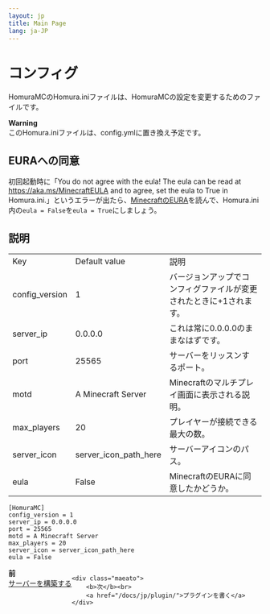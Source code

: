 ```yaml
---
layout: jp
title: Main Page
lang: ja-JP
---
```

# コンフィグ
HomuraMCのHomura.iniファイルは、HomuraMCの設定を変更するためのファイルです。
<div class="alert alert-warning" role="alert">
	<b>Warning</b><br>
	このHomura.iniファイルは、config.ymlに置き換え予定です。
</div>

## EURAへの同意
初回起動時に「You do not agree with the eula! The eula can be read at https://aka.ms/MinecraftEULA and to agree, set the eula to True in Homura.ini.」というエラーが出たら、[MinecraftのEURA](https://aka.ms/MinecraftEULA)を読んで、Homura.ini内の```eula = False```を```eula = True```にしましょう。

## 説明
<table class="table table-striped">
	<tr>
		<td>Key</td>
		<td>Default value</td>
		<td>説明</td>
	</tr>
	<tr>
		<td>config_version</td>
		<td>1</td>
		<td>バージョンアップでコンフィグファイルが変更されたときに+1されます。</td>
	</tr>
	<tr>
		<td>server_ip</td>
		<td>0.0.0.0</td>
		<td>これは常に0.0.0.0のままなはずです。</td>
	</tr>
	<tr>
		<td>port</td>
		<td>25565</td>
		<td>サーバーをリッスンするポート。</td>
	</tr>
	<tr>
		<td>motd</td>
		<td>A Minecraft Server</td>
		<td>Minecraftのマルチプレイ画面に表示される説明。</td>
	</tr>
	<tr>
		<td>max_players</td>
		<td>20</td>
		<td>プレイヤーが接続できる最大の数。</td>
	</tr>
	<tr>
		<td>server_icon</td>
		<td>server_icon_path_here</td>
		<td>サーバーアイコンのパス。</td>
	</tr>
	<tr>
		<td>eula</td>
		<td>False</td>
		<td>MinecraftのEURAに同意したかどうか。</td>
	</tr>
</table>

```
[HomuraMC]
config_version = 1
server_ip = 0.0.0.0
port = 25565
motd = A Minecraft Server
max_players = 20
server_icon = server_icon_path_here
eula = False
```

<div style="display: flex;">
	<div class="maeato">
		<b>前</b><br>
		<a href="/docs/jp/server/">サーバーを構築する</a>
	</div>

	<div class="maeato">
		<b>次</b><br>
		<a href="/docs/jp/plugin/">プラグインを書く</a>
	</div>
</div>